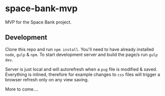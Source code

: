 # space-bank-mvp

MVP for the Space Bank project.

## Development
Clone this repo and run `npm install`. You'll need to have already installed `node`, `gulp` & `npm`. To start development server and build the page/s run `gulp dev`.

Server is just local and will autorefresh when a `pug` file is modified & saved. Everything is inlined, therefore for example changes to `css` files will trigger a browser refresh only on any view saving.

More to come....


